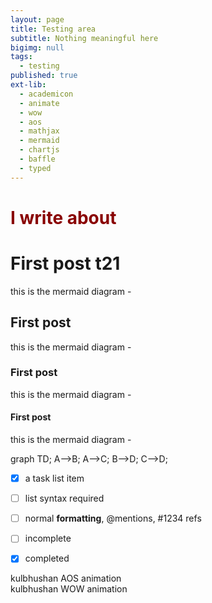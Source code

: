 ```yaml
---
layout: page
title: Testing area
subtitle: Nothing meaningful here
bigimg: null
tags:
  - testing
published: true
ext-lib:
  - academicon
  - animate
  - wow
  - aos
  - mathjax
  - mermaid
  - chartjs
  - baffle
  - typed
---
```



<div class="mobile-js-hide">
  <div class="row">
    <div class="col-sm-12">
      <div class="text-center" style="color:#890000">
        <h1>I write about<span class="page-subheading2"></span></h1> 
      </div>
    </div>
  </div>
 </div>    


# First post t21

this is the mermaid diagram -

## First post

this is the mermaid diagram -

### First post

this is the mermaid diagram -

#### First post

this is the mermaid diagram -



<div class="mermaid">
graph TD;
    A-->B;
    A-->C;
    B-->D;
    C-->D;
</div>




- [x] a task list item
- [ ] list syntax required
- [ ] normal **formatting**, @mentions, #1234 refs
- [ ] incomplete
- [x] completed







<i class="ai ai-coursera ai-5x"></i>


<i style="color: Tomato;" class="fas fa-stroopwafel fa-3x"></i>

<div class="item" data-aos="fade-up"> kulbhushan AOS animation </div>



<div class="wow zoomIn" data-wow-duration="0.5s">
 kulbhushan WOW animation
</div>


<canvas id="bar-chart-horizontal" width="800" height="450"></canvas>
<script>
new Chart(document.getElementById("bar-chart-horizontal"), {
    type: 'horizontalBar',
    data: {
      labels: ["Africa", "Asia", "Europe", "Latin America", "North America"],
      datasets: [
        {
          label: "Population (millions)",
          backgroundColor: ["#3e95cd", "#8e5ea2","#3cba9f","#e8c3b9","#c45850"],
          data: [2478,5267,734,784,433]
        }
      ]
    },
    options: {
      legend: { display: false },
      title: {
        display: true,
        text: 'Predicted world population (millions) in 2050'
      }
     
    }
});
 
</script>


<script>
    var b = window.baffle('h4', 
     { characters: 'b6c7807bb10b5d867000',// ▓░█ ▒░▒▓░ ▒░░▓> ▒█▓ █░><▒ █▒█▓ ▓░/ ▓▓/█ █▓▒', 
      speed: 50 });
  b.start().once().reveal(500, 500);
</script>



<script>
var typed = new Typed( '.page-subheading', {
  strings: [" Nothing meaningful ^500 <span style='color:#890000; font-weight:bold;'>here</span>" ,
            " Nothing meaningful ^500 <span style='color:#890000; font-weight:bold;'>there</span>", 
            " Nothing meaningful ^500 <span style='color:#890000; font-weight:bold;'>anywhere</span>", 
            " It's a silly ^1000 <span style='color:#890000; font-weight:bold;'>World !!!</span>"],
  startDelay: 1000,
  typeSpeed: 65,
  backSpeed: 60,
  backDelay: 500,
  showCursor: true,
  smartBackspace: true, // this is a default
  loop: false,
  fadeOut: false,
  shuffle: false
});
</script>


<script>
var typed = new Typed( '.page-subheading2', {
  strings: ["Technology.","Open Source.","Mathematics.","Space and the Cosmos.","Science.","Art.","Linux."],
  startDelay: 1000,
  typeSpeed: 100,
  backSpeed: 0,
  backDelay: 1000,
  showCursor: true,
  smartBackspace: true, // this is a default
  loop: true,
  fadeOut: false,
  shuffle: false
});
</script>

